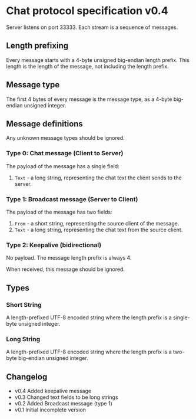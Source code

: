 # Chat protocol specification v0.4

Server listens on port 33333. Each stream is a sequence of messages.

## Length prefixing

Every message starts with a 4-byte unsigned big-endian length prefix. This length is the length of the message, not including the length prefix.

## Message type

The first 4 bytes of every message is the message type, as a 4-byte big-endian unsigned integer.

## Message definitions

Any unknown message types should be ignored.

### Type 0: Chat message (Client to Server)

The payload of the message has a single field:

1. `Text` - a long string, representing the chat text the client sends to the server.

### Type 1: Broadcast message (Server to Client)

The payload of the message has two fields:

1. `From` - a short string, representing the source client of the message.
2. `Text` - a long string, representing the chat text from the source client.

### Type 2: Keepalive (bidirectional)

No payload. The message length prefix is always 4.

When received, this message should be ignored.

## Types

### Short String

A length-prefixed UTF-8 encoded string where the length prefix is a single-byte unsigned integer.

### Long String

A length-prefixed UTF-8 encoded string where the length prefix is a two-byte big-endian unsigned integer.

## Changelog

* v0.4 Added keepalive message
* v0.3 Changed text fields to be long strings
* v0.2 Added Broadcast message (type 1)
* v0.1 Initial incomplete version